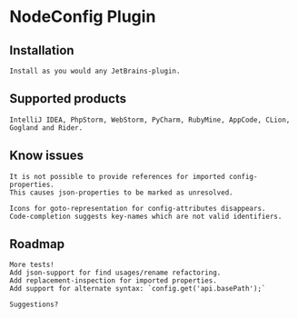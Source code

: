 NodeConfig Plugin
=================

Installation
------------
    Install as you would any JetBrains-plugin.

Supported products
------------------
    IntelliJ IDEA, PhpStorm, WebStorm, PyCharm, RubyMine, AppCode, CLion, Gogland and Rider.

Know issues
-----------
    It is not possible to provide references for imported config-properties.
    This causes json-properties to be marked as unresolved. 
       
    Icons for goto-representation for config-attributes disappears.
    Code-completion suggests key-names which are not valid identifiers.

Roadmap
-------
    More tests!
    Add json-support for find usages/rename refactoring.
    Add replacement-inspection for imported properties.
    Add support for alternate syntax: `config.get('api.basePath');` 
    
    Suggestions?
